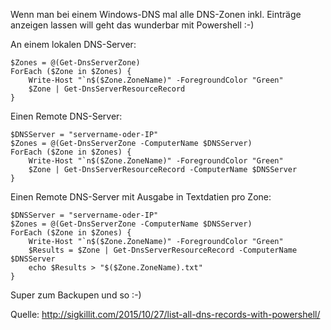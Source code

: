 Wenn man bei einem Windows-DNS mal alle DNS-Zonen inkl. Einträge anzeigen lassen will geht das wunderbar mit Powershell :-)

An einem lokalen DNS-Server:

```console
$Zones = @(Get-DnsServerZone)
ForEach ($Zone in $Zones) {
	Write-Host "`n$($Zone.ZoneName)" -ForegroundColor "Green"
	$Zone | Get-DnsServerResourceRecord
}
```

Einen Remote DNS-Server:

```console
$DNSServer = "servername-oder-IP"
$Zones = @(Get-DnsServerZone -ComputerName $DNSServer)
ForEach ($Zone in $Zones) {
	Write-Host "`n$($Zone.ZoneName)" -ForegroundColor "Green"
	$Zone | Get-DnsServerResourceRecord -ComputerName $DNSServer
}
```

Einen Remote DNS-Server mit Ausgabe in Textdatien pro Zone:

```console
$DNSServer = "servername-oder-IP"
$Zones = @(Get-DnsServerZone -ComputerName $DNSServer)
ForEach ($Zone in $Zones) {
	Write-Host "`n$($Zone.ZoneName)" -ForegroundColor "Green"
	$Results = $Zone | Get-DnsServerResourceRecord -ComputerName $DNSServer
	echo $Results > "$($Zone.ZoneName).txt"
}
```

Super zum Backupen und so :-)

Quelle: http://sigkillit.com/2015/10/27/list-all-dns-records-with-powershell/
